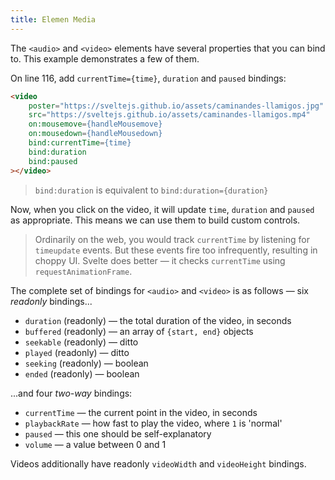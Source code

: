```yaml
---
title: Elemen Media
---
```


The `<audio>` and `<video>` elements have several properties that you can bind to. This example demonstrates a few of them.

On line 116, add `currentTime={time}`, `duration` and `paused` bindings:

```html
<video
	poster="https://sveltejs.github.io/assets/caminandes-llamigos.jpg"
	src="https://sveltejs.github.io/assets/caminandes-llamigos.mp4"
	on:mousemove={handleMousemove}
	on:mousedown={handleMousedown}
	bind:currentTime={time}
	bind:duration
	bind:paused
></video>
```

> `bind:duration` is equivalent to `bind:duration={duration}`

Now, when you click on the video, it will update `time`, `duration` and `paused` as appropriate. This means we can use them to build custom controls.

> Ordinarily on the web, you would track `currentTime` by listening for `timeupdate` events. But these events fire too infrequently, resulting in choppy UI. Svelte does better — it checks `currentTime` using `requestAnimationFrame`.

The complete set of bindings for `<audio>` and `<video>` is as follows — six *readonly* bindings...

* `duration` (readonly) — the total duration of the video, in seconds
* `buffered` (readonly) — an array of `{start, end}` objects
* `seekable` (readonly) — ditto
* `played` (readonly) — ditto
* `seeking` (readonly) — boolean
* `ended` (readonly) — boolean

...and four *two-way* bindings:

* `currentTime` — the current point in the video, in seconds
* `playbackRate` — how fast to play the video, where `1` is 'normal'
* `paused` — this one should be self-explanatory
* `volume` — a value between 0 and 1

Videos additionally have readonly `videoWidth` and `videoHeight` bindings.